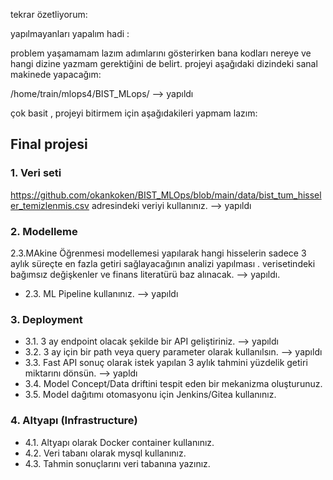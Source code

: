 tekrar özetliyorum:

yapılmayanları yapalım hadi : 

problem yaşamamam lazım
adımlarını gösterirken bana kodları nereye ve hangi dizine yazmam gerektiğini de belirt.
projeyi aşağıdaki dizindeki sanal makinede yapacağım:

/home/train/mlops4/BIST_MLops/  --> yapıldı


çok basit , projeyi bitirmem için aşağıdakileri yapmam lazım:

## Final projesi 

### 1. Veri seti
https://github.com/okankoken/BIST_MLOps/blob/main/data/bist_tum_hisseler_temizlenmis.csv adresindeki  veriyi kullanınız.  --> yapıldı

### 2. Modelleme

2.3.MAkine Öğrenmesi modellemesi yapılarak hangi hisselerin sadece 3 aylık süreçte en fazla getiri sağlayacağının analizi yapılması . verisetindeki bağımsız değişkenler ve finans literatürü baz alınacak. --> yapıldı.
- 2.3. ML Pipeline kullanınız. --> yapıldı



### 3. Deployment
- 3.1. 3 ay  endpoint olacak şekilde bir API geliştiriniz.  --> yapıldı
- 3.2. 3 ay için bir path veya query parameter olarak kullanılsın. --> yapıldı
- 3.3. Fast API sonuç olarak istek yapılan 3 aylık tahmini yüzdelik getiri miktarını dönsün. --> yapldı
- 3.4. Model Concept/Data driftini tespit eden bir mekanizma oluşturunuz.
- 3.5. Model dağıtımı otomasyonu için Jenkins/Gitea kullanınız.

### 4. Altyapı (Infrastructure)
- 4.1. Altyapı olarak Docker container kullanınız.
- 4.2. Veri tabanı olarak mysql kullanınız.
- 4.3. Tahmin sonuçlarını veri tabanına yazınız.
